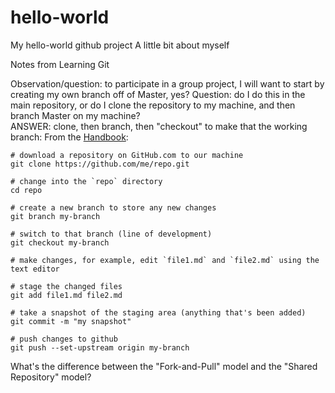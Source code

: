 # hello-world
My hello-world github project
A little bit about myself

Notes from Learning Git

Observation/question: to participate in a group project, I will want to start by creating my own branch off of Master, yes?  Question: do I do this in the main repository, or do I clone the repository to my machine, and then branch Master on my machine?  
ANSWER: clone, then branch, then "checkout" to make that the working branch: From the [Handbook](https://guides.github.com/introduction/git-handbook/):

    # download a repository on GitHub.com to our machine
    git clone https://github.com/me/repo.git
    
    # change into the `repo` directory
    cd repo
    
    # create a new branch to store any new changes
    git branch my-branch

    # switch to that branch (line of development)
    git checkout my-branch

    # make changes, for example, edit `file1.md` and `file2.md` using the text editor

    # stage the changed files
    git add file1.md file2.md

    # take a snapshot of the staging area (anything that's been added)
    git commit -m "my snapshot"

    # push changes to github
    git push --set-upstream origin my-branch

What's the difference between the "Fork-and-Pull" model and the "Shared Repository" model?

